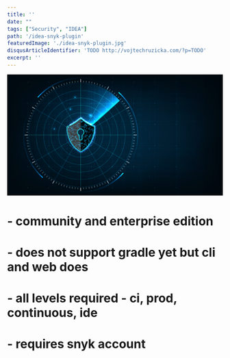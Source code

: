 ```yaml
---
title: ''
date: ""
tags: ["Security", "IDEA"]
path: '/idea-snyk-plugin'
featuredImage: './idea-snyk-plugin.jpg'
disqusArticleIdentifier: 'TODO http://vojtechruzicka.com/?p=TODO'
excerpt: ''
---
```


![IDEA Snyk Plugin](./idea-snyk-plugin.jpg)

# - community and enterprise edition
# - does not support gradle yet but cli and web does
# - all levels required - ci, prod, continuous, ide
# - requires snyk account